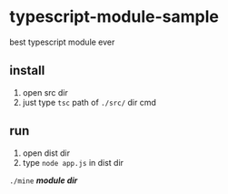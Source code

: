 # typescript-module-sample
best typescript module ever


## install

1. open src dir
2. just type `tsc` path of `./src/` dir cmd

## run 
1. open dist dir
2. type `node app.js` in dist dir

`./mine` _**module dir**_

